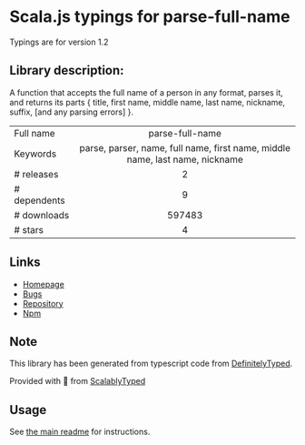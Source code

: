 
# Scala.js typings for parse-full-name

Typings are for version 1.2

## Library description:
A function that accepts the full name of a person in any format, parses it, and returns its parts { title, first name, middle name, last name, nickname, suffix, [and any parsing errors] }.

|                    |                 |
| ------------------ | :-------------: |
| Full name          | parse-full-name |
| Keywords           | parse, parser, name, full name, first name, middle name, last name, nickname |
| # releases         | 2 |
| # dependents       | 9 |
| # downloads        | 597483 |
| # stars            | 4 |

## Links
- [Homepage](https://github.com/RateGravity/parse-full-name)
- [Bugs](https://github.com/RateGravity/parse-full-name/issues)
- [Repository](https://github.com/RateGravity/parse-full-name)
- [Npm](https://www.npmjs.com/package/parse-full-name)
    


## Note
This library has been generated from typescript code from [DefinitelyTyped](https://definitelytyped.org).

Provided with :purple_heart: from [ScalablyTyped](https://github.com/oyvindberg/ScalablyTyped)

## Usage
See [the main readme](../../readme.md) for instructions.


